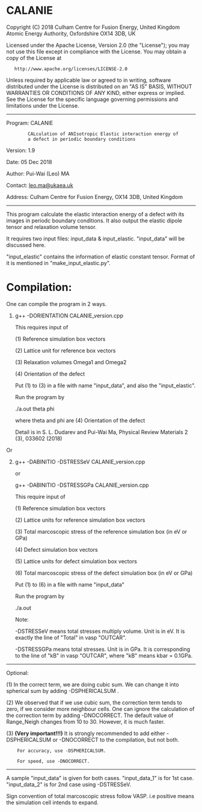 # CALANIE

   Copyright (C) 2018 Culham Centre for Fusion Energy,
   United Kingdom Atomic Energy Authority, Oxfordshire OX14 3DB, UK

   Licensed under the Apache License, Version 2.0 (the "License");
   you may not use this file except in compliance with the License.
   You may obtain a copy of the License at

       http://www.apache.org/licenses/LICENSE-2.0

   Unless required by applicable law or agreed to in writing, software
   distributed under the License is distributed on an "AS IS" BASIS,
   WITHOUT WARRANTIES OR CONDITIONS OF ANY KIND, either express or implied.
   See the License for the specific language governing permissions and
   limitations under the License.

*******************************************************************************
   Program: CALANIE
   
            CALculation of ANIsotropic Elastic interaction energy of
            a defect in periodic boundary conditions
   
   Version: 1.9
   
   Date:    05 Dec 2018
   
   Author:  Pui-Wai (Leo) MA
   
   Contact: leo.ma@ukaea.uk
   
   Address: Culham Centre for Fusion Energy, OX14 3DB, United Kingdom

********************************************************************************
 
  This program calculate the elastic interaction energy of a defect with its
  images in periodc boundary conditions. It also output the elastic dipole 
  tensor and relaxation volume tensor.
  
  It requires two input files: input_data & input_elastic.
  "input_data" will be discussed here.

  "input_elastic" contains the information of elastic constant tensor.
  Format of it is mentioned in "make_input_elastic.py".

# Compilation:

  One can compile the program in 2 ways.

  1) g++ -DORIENTATION CALANIE_version.cpp

     This requires input of 
     
     (1) Reference simulation box vectors
     
     (2) Lattice unit for reference box vectors
     
     (3) Relaxation volumes Omega1 and Omega2
     
     (4) Orientation of the defect

     Put (1) to (3) in a file with name "input_data", and also the 
     "input_elastic". 

     Run the program by
     
     ./a.out theta phi
     
     where theta and phi are (4) Orientation of the defect

     Detail is in S. L. Dudarev and Pui-Wai Ma, 
     Physical Review Materials 2 (3), 033602 (2018)

  Or

  2) g++ -DABINITIO -DSTRESSeV CALANIE_version.cpp
     
     or
     
     g++ -DABINITIO -DSTRESSGPa CALANIE_version.cpp

     This require input of
     
     (1) Reference simulation box vectors
     
     (2) Lattice units for reference simulation box vectors
     
     (3) Total marcoscopic stress of the reference simulation box (in eV or GPa) 
     
     (4) Defect simulation box vectors
     
     (5) Lattice units for defect simulation box vectors
     
     (6) Total marcoscopic stress of the defect simulation box (in eV or GPa)

     Put (1) to (6) in a file with name "input_data"

     Run the program by
     
     ./a.out

     Note:
     
     -DSTRESSeV means total stresses multiply volume. Unit is in eV. It is 
     exactly the line of "Total" in vasp "OUTCAR". 

     -DSTRESSGPa means total stresses. Unit is in GPa. It is corresponding to 
     the line of "kB" in vasp "OUTCAR", where "kB" means kbar = 0.1GPa.

*******************************************************************************
 Optional:

(1) In the correct term, we are doing cubic sum. We can change it into
        spherical sum by adding -DSPHERICALSUM . 

(2) We observed that if we use cubic sum, the correction term tends to
        zero, if we consider more neighbour cells. One can ignore the 
        calculation of the correction term by adding -DNOCORRECT. The default 
        value of Range_Neigh changes from 10 to 30. However, it is much faster.  

(3) <b>(Very important!!!)</b> It is strongly recommended to add either 
        -DSPHERICALSUM or -DNOCORRECT to the compilation, but not both.
        
        For accuracy, use -DSPHERICALSUM.
        
        For speed, use -DNOCORRECT.

*******************************************************************************

  A sample "input_data" is given for both cases. "input_data_1" is for 1st 
  case. "input_data_2" is for 2nd case using -DSTRESSeV. 

  Sign convention of total marcoscopic stress follow VASP. 
  i.e positive means the simulation cell intends to expand.

